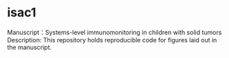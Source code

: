 # isac1
Manuscript：Systems-level immunomonitoring in children with solid tumors <br>
Description: This repository holds reproducible code for figures laid out in the manuscript.
